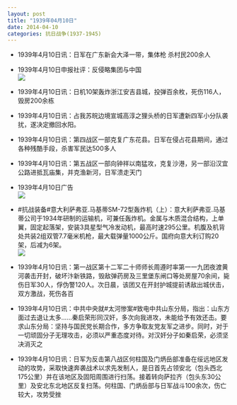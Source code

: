 ```yaml
---
layout: post
title: "1939年04月10日"
date: 2014-04-10
categories: 抗日战争(1937-1945)
---
```


<meta name="referrer" content="no-referrer" />

- 1939年4月10日讯：日军在广东新会大泽一带，集体枪 杀村民200余人 

- 1939年4月10日申报社评：反侵略集团与中国 <br/><img src="https://ww3.sinaimg.cn/large/aca367d8jw1efatis63hxj20r50yinij.jpg" />

- 1939年4月10日讯：日机10架轰炸浙江安吉县城，投弹百余枚，死伤116人，毁房200余栋 

- 1939年4月10日讯：占我苏皖边境宣城高淳之狸头桥的日军遭新四军小分队袭扰，遂决定撤回水阳。 

- 1939年4月10日讯：第四战区一部克复广东花县。日军在侵占花县期间，通过各种残酷手段，杀害军民达500多人 

- 1939年4月10日讯：第五战区一部向钟祥以南猛攻，克复沙港，另一部沿汉宜公路进抵瓦庙集，并克渔新河，日军溃走天门 

- 1939年4月10日广告 <br/><img src="https://ww3.sinaimg.cn/large/aca367d8jw1efac6t2mboj20au0h9mzq.jpg" />

- #抗战装备#意大利萨弗亚.马基蒂SM-72型轰炸机（上）：意大利萨弗亚.马基蒂公司于1934年研制的运输机，可兼任轰炸机。金属与木质混合结构，上单翼，固定起落架，安装3具星型气冷发动机，最高时速295公里。机腹及机背处共装2组双管7.7毫米机枪，最大载弹量1000公斤。国府向意大利订购20架，后减为6架。 <br/><img src="https://ww1.sinaimg.cn/large/aca367d8jw1efa9lkt2h9j20b20aejsh.jpg" />

- 1939年4月10日讯：第一战区第十二军二十师师长周遵时率第一一九团夜渡黄河袭击开封，破坏汴新铁路，毁敌弹药房及三里堡东闸口等处房屋70余间，毙伤日军30人，俘伪警120人。次日晨，该团又在开封护城提前诱敌出城伏击，双方激战，死伤各百 

- 1939年4月10日讯：中共中央就#太河惨案#致电中共山东分局，指出：山东方面过去退让太多……秦启荣形同汉奸，多次向我进攻，未能给予有效还击。要求山东分局：坚持与国民党长期合作，多方争取友党友军之进步。同时，对于一切顽固分子无理攻击，必须以严重态度对待。对汉奸分子如秦启荣，必须坚决消灭之 

- 1939年4月10日讯：日军为反击第八战区何柱国及门炳岳部准备在绥远地区发动的攻势，采取快速奔袭战术以求先发制人，是日首先占领安北（包头西北175公里）并在该地区及固阳周围进行扫荡。接着转向萨拉齐（包头东30公里）及安北东北地区反复扫荡。何柱国、门炳岳部与日军战斗100余次，伤亡较大，攻势受挫 

